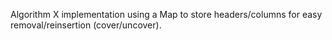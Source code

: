 Algorithm X implementation using a Map to store headers/columns for easy removal/reinsertion (cover/uncover).